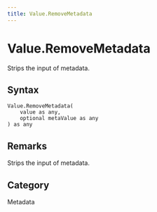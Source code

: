 ```yaml
---
title: Value.RemoveMetadata
---
```


# Value.RemoveMetadata


Strips the input of metadata.


## Syntax

```powerquery
Value.RemoveMetadata(
    value as any,
    optional metaValue as any
) as any
```


## Remarks

Strips the input of metadata.



## Category
Metadata
